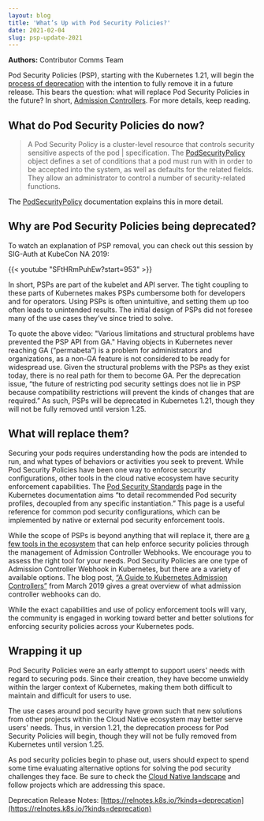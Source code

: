 ```yaml
---
layout: blog
title: 'What’s Up with Pod Security Policies?'
date: 2021-02-04
slug: psp-update-2021
---
```


**Authors:** Contributor Comms Team

Pod Security Policies (PSP), starting with the Kubernetes 1.21, will begin the [process of deprecation](/docs/reference/using-api/deprecation-policy/) with the intention to fully remove it in a future release. This bears the question: what will replace Pod Security Policies in the future? In short, [Admission Controllers](/docs/reference/access-authn-authz/admission-controllers/). For more details, keep reading.


## What do Pod Security Policies do now?

> A Pod Security Policy is a cluster-level resource that controls security sensitive aspects of the pod | specification. The [PodSecurityPolicy](/docs/reference/kubernetes-api/policies-resources/pod-security-policy-v1beta1/) object defines a set of conditions that a pod must run with in order to be accepted into the system, as well as defaults for the related fields. They allow an administrator to control a number of security-related functions.

The [PodSecurityPolicy](/docs/concepts/policy/pod-security-policy/)
documentation explains this in more detail.


## Why are Pod Security Policies being deprecated? 

To watch an explanation of PSP removal, you can check out this session by SIG-Auth at KubeCon NA 2019:

{{< youtube "SFtHRmPuhEw?start=953" >}} 

In short, PSPs are part of the kubelet and API server. The tight coupling to these parts of Kubernetes makes PSPs cumbersome both for developers and for operators. Using PSPs is often unintuitive, and setting them up too often leads to unintended results. The initial design of PSPs did not foresee many of the use cases they’ve since tried to solve.

To quote the above video: "Various limitations and structural problems have prevented the PSP API from GA." Having objects in Kubernetes never reaching GA (“permabeta”) is a problem for administrators and organizations, as a non-GA feature is not considered to be ready for widespread use. Given the structural problems with the PSPs as they exist today, there is no real path for them to become GA. Per the deprecation issue, “the future of restricting pod security settings does not lie in PSP because compatibility restrictions will prevent the kinds of changes that are required.” As such, PSPs will be deprecated in Kubernetes 1.21, though they will not be fully removed until version 1.25.


## What will replace them? 

Securing your pods requires understanding how the pods are intended to run, and what types of behaviors or activities you seek to prevent. While Pod Security Policies have been one way to enforce security configurations, other tools in the cloud native ecosystem have security enforcement capabilities. The [Pod Security Standards](/docs/concepts/security/pod-security-standards/) page in the Kubernetes documentation aims “to detail recommended Pod security profiles, decoupled from any specific instantiation.”  This page is a useful reference for common pod security configurations, which can be implemented by native or external pod security enforcement tools.

While the scope of PSPs is beyond anything that will replace it, there are [a few tools in the ecosystem](https://landscape.cncf.io/card-mode?category=security-compliance&grouping=category) that can help enforce security policies through the management of Admission Controller Webhooks. We encourage you to assess the right tool for your needs. Pod Security Policies are one type of Admission Controller Webhook in Kubernetes, but there are a variety of available options. The blog post, [“A Guide to Kubernetes Admission Controllers”](/blog/2019/03/21/a-guide-to-kubernetes-admission-controllers/) from March 2019 gives a great overview of what admission controller webhooks can do.

While the exact capabilities and use of policy enforcement tools will vary, the community is engaged in working toward better and better solutions for enforcing security policies across your Kubernetes pods.


## Wrapping it up

Pod Security Policies were an early attempt to support users' needs with regard to securing pods. Since their creation, they have become unwieldy within the larger context of Kubernetes, making them both difficult to maintain and difficult for users to use.

The use cases around pod security have grown such that new solutions from other projects within the Cloud Native ecosystem may better serve users' needs. Thus, in version 1.21, the deprecation process for Pod Security Policies will begin, though they will not be fully removed from Kubernetes until version 1.25.

As pod security policies begin to phase out, users should expect to spend some time evaluating alternative options for solving the pod security challenges they face. Be sure to check the [Cloud Native landscape](https://landscape.cncf.io/card-mode?category=security-compliance&grouping=category) and follow projects which are addressing this space.

Deprecation Release Notes: [https://relnotes.k8s.io/?kinds=deprecation](https://relnotes.k8s.io/?kinds=deprecation)
